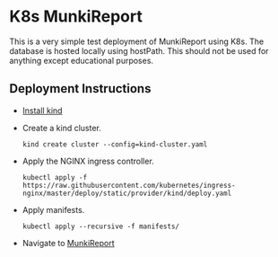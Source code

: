 # K8s MunkiReport

This is a very simple test deployment of MunkiReport using K8s. The database is hosted locally using hostPath. This should not be used for anything except educational purposes.

## Deployment Instructions

- [Install kind](https://kind.sigs.k8s.io/docs/user/quick-start/)

- Create a kind cluster.

  ```shell
  kind create cluster --config=kind-cluster.yaml
  ```

- Apply the NGINX ingress controller.

  ```shell
  kubectl apply -f https://raw.githubusercontent.com/kubernetes/ingress-nginx/master/deploy/static/provider/kind/deploy.yaml
  ```

- Apply manifests.

  ```shell
  kubectl apply --recursive -f manifests/
  ```

- Navigate to [MunkiReport](http://localhost/)
